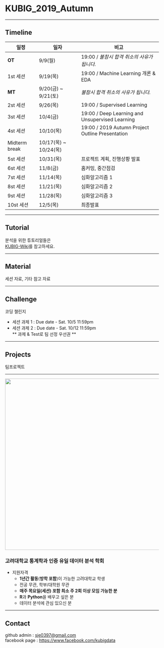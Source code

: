 # KUBIG_2019_Autumn
--------------------------------------------------
## Timeline  
| 일정                    |  일자 | 비고                                |
| ------------------- | -------------|-------------------------- |
| **OT** | 9/9(월) | 19:00 / *불참시 합격 취소의 사유가 됩니다.* |
| 1st 세션 | 9/19(목) | 19:00 / Machine Learning 개론 & EDA |
| **MT** | 9/20(금) ~ 9/21(토) | *불참시 합격 취소의 사유가 됩니다.*|
| 2st 세션 | 9/26(목) | 19:00 / Supervised Learning |
| 3st 세션 | 10/4(금) | 19:00 / Deep Learning and Unsupervised Learning  |
| 4st 세션 | 10/10(목) | 19:00 / 2019 Autumn Project Outline Presentation  |
| Midterm break | 10/17(목) ~ 10/24(목) |        |
| 5st 세션 | 10/31(목) | 프로젝트 계획, 진행상황 발표 |
| 6st 세션 | 11/8(금) | 홈커밍, 중간점검 |
| 7st 세션 | 11/14(목) | 심화알고리즘 1 |
| 8st 세션 | 11/21(목) | 심화알고리즘 2 |
| 9st 세션 | 11/28(목) | 심화알고리즘 3 |
| 10st 세션 | 12/5(목) | 최종발표 |

-----------------------------------------------------
## Tutorial
분석을 위한 튜토리얼들은  
[KUBIG-Wiki](https://github.com/KU-BIG/KUBIG_Wiki)를 참고하세요.

-----------------------------------------------------
## Material
세션 자료, 기타 참고 자료

-----------------------------------------------------
## Challenge
코딩 챌린지  
- 세션 과제 1 : Due date - Sat. 10/5 11:59pm  
- 세션 과제 2 : Due date - Sat. 10/12 11:59pm  
** 과제 & Test로 팀 선정 우선권 **

-----------------------------------------------------
## Projects
팀프로젝트

-----------------------------------------------------
<p align="center">
  <img width=560 src="https://user-images.githubusercontent.com/33321949/62995357-287d0100-be9b-11e9-971f-f286e7418e32.jpg">
</p>



### 고려대학교 통계학과 인증 유일 데이터 분석 학회
* 지원자격
  - **1년간 활동**(**방학 포함**)이 가능한 고려대학교 학생
  - 전공 무관, 학부/대학원 무관
  - **매주 목요일(세션) 포함 최소 주 2회 이상 모임 가능한 분**
  - **R**과 **Python**을 배우고 싶은 분
  - 데이터 분석에 관심 있으신 분


-----------------------------------------------------
## Contact
github admin : sje0397@gmail.com  
facebook page : https://www.facebook.com/kubigdata
